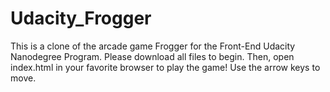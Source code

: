 # Udacity_Frogger

This is a clone of the arcade game Frogger for the Front-End Udacity Nanodegree Program.
Please download all files to begin. Then, open index.html in your favorite browser to play the game!
Use the arrow keys to move.
